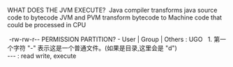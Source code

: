 
WHAT DOES THE JVM EXECUTE?
	 Java compiler transforms java source code to bytecode
	JVM and PVM transform bytecode to Machine code that could be processed in CPU




 -rw-rw-r-- PERMISSION PARTITION?
	- User | Group | Others : UGO
 
	1. 第一个字符 "-" 表示这是一个普通文件。(如果是目录,这里会是 "d")\
	--- : read write, execute






